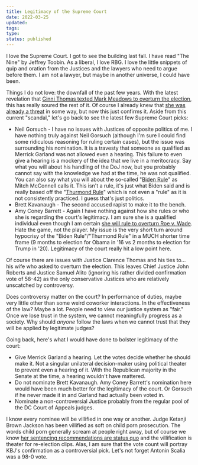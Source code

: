 ```yaml
---
title: Legitimacy of the Supreme Court
date: 2022-03-25
updated:
tags:
type:
status: published
---
```


I love the Supreme Court. I got to see the building last  fall. I have read "The Nine" by Jeffrey Toobin. As a liberal, I love  RBG. I love the little snippets of quip and oration from the Justices  and the lawyers who need to argue before them. I am not a lawyer, but  maybe in another universe, I could have been.

Things I do not love: the downfall of the past few years. With the latest revelation that [Ginni Thomas texted Mark Meadows to overturn the election](https://www.npr.org/2022/03/25/1088720571/ginni-thomas-tex-messages-mark-meadows-2020-election), this has really soured the rest of it. Of course I already knew that [she was already a threat](https://www.newyorker.com/magazine/2022/01/31/is-ginni-thomas-a-threat-to-the-supreme-court) in some way, but now this just confirms it. Aside from this current  "scandal," let's go back to see the latest few Supreme Court picks:

- Neil Gorsuch - I have no issues with Justices of opposite politics of me. I  have nothing truly against Neil Gorsuch (although I'm sure I could find  some ridiculous reasoning for ruling certain cases), but the issue was  surrounding his nomination. It is a travesty that someone as qualified  as Merrick Garland was not allowed even a hearing. This failure to even  give a hearing is a mockery of the idea that we live in a meritocracy.  Say what you will about his handling of the DoJ now, but you probably  cannot say with the knowledge we had at the time, he was not qualified.  You can also say what you will about the so-called "[Biden Rule](https://www.nytimes.com/2016/02/23/us/politics/joe-biden-argued-for-delaying-supreme-court-picks-in-1992.html)" as Mitch McConnell calls it. This isn't a rule, it's just what Biden said and is really based off the "[Thurmond Rule](https://en.wikipedia.org/wiki/Thurmond_rule)" which is not even a "rule" as it is not consistently practiced. I guess that's just politics.
- Brett Kavanaugh - The second accused rapist to make it to the bench.
- Amy Coney Barrett - Again I have nothing against how she rules or who she  is regarding the court's legitimacy. I am sure she is a qualified  individual even though I am certain [she will rule to overturn Roe v. Wade](https://www.newyorker.com/magazine/2022/02/14/amy-coney-barretts-long-game). Hate the game, not the player. My issue is the very short turn around  hypocrisy of the "Biden Rule"/"Thurmond Rule" in a MUCH shorter time  frame (9 months to election for Obama in '16 vs 2 months to election for Trump in '20). Legitimacy of the court really hit a low point here.

Of course there are issues with Justice Clarence Thomas and his ties to... his wife who asked to overturn the election. This leaves Chief Justice  John Roberts and Justice Samuel Alito (ignoring his rather divided  confirmation vote of 58-42) as the only conservative Justices who are  relatively unscatched by controversy.

Does controversy matter on  the court? In performance of duties, maybe very little other than some  weird coworker interactions. In the effectiveness of the law? Maybe a  lot. People need to view our justice system as "fair." Once we lose  trust in the system, we cannot meaningfully progress as a society. Why  should *anyone* follow the laws when we cannot trust that they will be applied by legitimate judges?

Going back, here's what I would have done to bolster legitimacy of the court:

- Give Merrick Garland a hearing. Let the votes decide whether he should make  it. Not a singular unilateral decision-maker using political theater to  prevent even a hearing of it. With the Republican majority in the Senate at the time, a hearing wouldn't have mattered.
- Do not nominate  Brett Kavanaugh. Amy Coney Barrett's nomination here would have been  much better for the legitimacy of the court. Or Gorsuch if he never made it in and Garland had actually been voted in.
- Nominate a non-controversial Justice probably from the regular pool of the DC Court of Appeals judges.

I know every nominee will be villified in one way or another. Judge  Ketanji Brown Jackson has been villified as soft on child porn  prosecution. The words child porn generally scream at people right away, but of course we know [her sentencing recommendations are status quo](https://abcnews.go.com/Politics/fact-check-judge-ketanji-brown-jackson-child-porn/story?id=83565833) and the villification is theater for re-election clips. Alas, I am sure that the vote count will portray KBJ's confirmation as a controversial  pick. Let's not forget Antonin Scalia was a 98-0 vote.